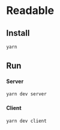 # Readable

## Install

```bash
yarn
```

## Run

#### Server

```bash
yarn dev server
```

#### Client

```bash
yarn dev client
```

